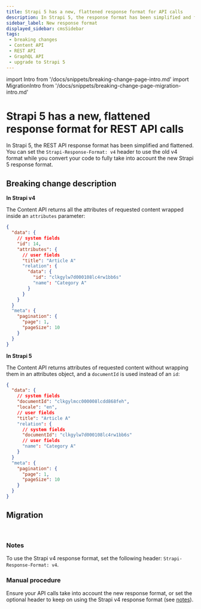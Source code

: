 ```yaml
---
title: Strapi 5 has a new, flattened response format for API calls
description: In Strapi 5, the response format has been simplified and flattened, and attributes of requested content are no longer wrapped in an attributes object.
sidebar_label: New response format
displayed_sidebar: cmsSidebar
tags:
 - breaking changes
 - Content API
 - REST API
 - GraphQL API
 - upgrade to Strapi 5
---
```


import Intro from '/docs/snippets/breaking-change-page-intro.md'
import MigrationIntro from '/docs/snippets/breaking-change-page-migration-intro.md'

# Strapi 5 has a new, flattened response format for REST API calls

In Strapi 5, the REST API response format has been simplified and flattened. You can set the `Strapi-Response-Format: v4` header to use the old v4 format while you convert your code to fully take into account the new Strapi 5 response format.

<Intro />
<BreakingChangeIdCard plugins />

## Breaking change description

<SideBySideContainer>

<SideBySideColumn>

**In Strapi v4**

The Content API returns all the attributes of requested content wrapped inside an `attributes` parameter:

```json
{
  "data": {
    // system fields
    "id": 14,
    "attributes": {
      // user fields
      "title": "Article A"
      "relation": {
        "data": {
          "id": "clkgylw7d000108lc4rw1bb6s"
          "name": "Category A"
        }
      }
    }
  }
  "meta": {
    "pagination": {
      "page": 1,
      "pageSize": 10
    }
  }
}
```

</SideBySideColumn>

<SideBySideColumn>

**In Strapi 5**

The Content API returns attributes of requested content without wrapping them in an attributes object, and a `documentId` is used instead of an `id`:

```json {4}
{
  "data": {
    // system fields
    "documentId": "clkgylmcc000008lcdd868feh",
    "locale": "en",
    // user fields
    "title": "Article A"
    "relation": {
      // system fields
      "documentId": "clkgylw7d000108lc4rw1bb6s"
      // user fields
      "name": "Category A"
    }
  }
  "meta": {
    "pagination": {
      "page": 1,
      "pageSize": 10
    }
  }
}
```

</SideBySideColumn>

</SideBySideContainer>

## Migration

<br/>

### Notes

To use the Strapi v4 response format, set the following header: `Strapi-Response-Format: v4`. 

### Manual procedure

Ensure your API calls take into account the new response format, or set the optional header to keep on using the Strapi v4 response format (see [notes](#notes)).
